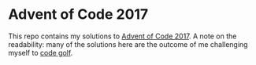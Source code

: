 Advent of Code 2017
===================

This repo contains my solutions to [Advent of Code 2017](http://adventofcode.com/2017).
A note on the readability: many of the solutions here are the outcome of me challenging
myself to [code golf](https://en.wikipedia.org/wiki/Code_golf).

